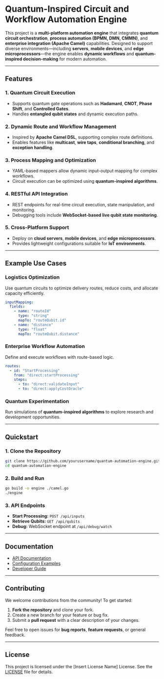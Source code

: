 # Quantum-Inspired Circuit and Workflow Automation Engine

This project is a **multi-platform automation engine** that integrates **quantum circuit orchestration**, **process automation (BPMN, DMN, CMMN)**, and **enterprise integration (Apache Camel)** capabilities. Designed to support diverse environments—including **servers**, **mobile devices**, and **edge microprocessors**—the engine enables **dynamic workflows** and **quantum-inspired decision-making** for modern automation.

---

## **Features**

### **1. Quantum Circuit Execution**
- Supports quantum gate operations such as **Hadamard**, **CNOT**, **Phase Shift**, and **Controlled Gates**.
- Handles **entangled qubit states** and dynamic execution paths.

### **2. Dynamic Route and Workflow Management**
- Inspired by **Apache Camel DSL**, supporting complex route definitions.
- Enables features like **multicast**, **wire taps**, **conditional branching**, and **exception handling**.

### **3. Process Mapping and Optimization**
- YAML-based mappers allow dynamic input-output mapping for complex workflows.
- Circuit execution can be optimized using **quantum-inspired algorithms**.

### **4. RESTful API Integration**
- REST endpoints for real-time circuit execution, state manipulation, and monitoring.
- Debugging tools include **WebSocket-based live qubit state monitoring**.

### **5. Cross-Platform Support**
- Deploy on **cloud servers**, **mobile devices**, and **edge microprocessors**.
- Provides lightweight configurations suitable for **IoT environments**.

---

## **Example Use Cases**

### **Logistics Optimization**
Use quantum circuits to optimize delivery routes, reduce costs, and allocate capacity efficiently.
```yaml
inputMapping:
  fields:
    - name: "routeId"
      type: "string"
      mapTo: "routeQubit.id"
    - name: "distance"
      type: "float"
      mapTo: "routeQubit.distance"
```

### **Enterprise Workflow Automation**
Define and execute workflows with route-based logic.
```yaml
routes:
  - id: "StartProcessing"
    from: "direct:startProcessing"
    steps:
      - to: "direct:validateInput"
      - to: "direct:applyCostOracle"
```

### **Quantum Experimentation**
Run simulations of **quantum-inspired algorithms** to explore research and development opportunities.

---

## **Quickstart**

### **1. Clone the Repository**
```bash
git clone https://github.com/yourusername/quantum-automation-engine.git
cd quantum-automation-engine
```

### **2. Build and Run**
```bash
go build -o engine ./camel.go
./engine
```

### **3. API Endpoints**
- **Start Processing:** `POST /api/inputs`
- **Retrieve Qubits:** `GET /api/qubits`
- **Debug:** WebSocket endpoint at `/api/debug/watch`

---

## **Documentation**
- [API Documentation](#)
- [Configuration Examples](#)
- [Developer Guide](#)

---

## **Contributing**
We welcome contributions from the community! To get started:

1. **Fork the repository** and clone your fork.
2. Create a new branch for your feature or bug fix.
3. Submit a **pull request** with a clear description of your changes.

Feel free to open issues for **bug reports**, **feature requests**, or general feedback.

---

## **License**
This project is licensed under the [Insert License Name] License. See the [LICENSE](LICENSE) file for details.
